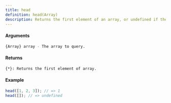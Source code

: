 ```yaml
---
title: head
definition: head(Array)
description: Returns the first element of an array, or undefined if the array is empty.
---
```



#### Arguments


```bash
{Array} array - The array to query.
```


#### Returns


```bash
{*}: Returns the first element of array.
```


#### Example


```ts
head([1, 2, 3]); // => 1
head([]); // => undefined
```